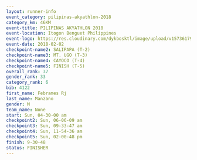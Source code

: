 ```yaml
---
layout: runner-info 
event_category: pilipinas-akyathlon-2018 
category_km: 46KM 
event-title: PILIPINAS AKYATHLON 2018 
event-location: Itogon Benguet Philippines 
event-logo: https://res.cloudinary.com/dykbosktl/image/upload/v1573617968/Logo/akyathlon-logo-new_ifndai.png 
event-date: 2018-02-02 
checkpoint-name2: SALIPAPA (T-2) 
checkpoint-name3: MT. UGO (T-3) 
checkpoint-name4: CAYOCO (T-4) 
checkpoint-name5: FINISH (T-5) 
overall_rank: 37
gender_rank: 33
category_rank: 6
bib: 4122
first_name: Febrames Rj
last_name: Manzano
gender: M
team_name: None
start: Sun, 04-30-00 am
checkpoint2: Sun, 06-06-09 am
checkpoint3: Sun, 09-33-47 am
checkpoint4: Sun, 11-54-36 am
checkpoint5: Sun, 02-00-48 pm
finish: 9-30-48
status: FINISHER
---
```

